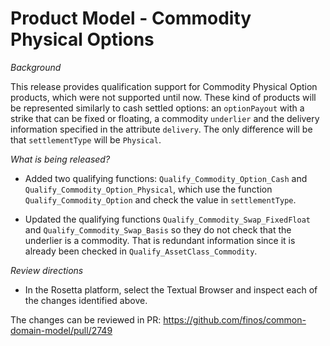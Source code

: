 # Product Model - Commodity Physical Options

_Background_

This release provides qualification support for Commodity Physical Option products, which were not supported until now. These kind of products will be represented similarly to cash settled options: an `optionPayout` with a strike that can be fixed or floating, a commodity `underlier` and the delivery information specified in the attribute `delivery`. The only difference will be that `settlementType` will be `Physical`.

_What is being released?_

* Added two qualifying functions: `Qualify_Commodity_Option_Cash` and `Qualify_Commodity_Option_Physical`, which use the function `Qualify_Commodity_Option` and check the value in `settlementType`.

* Updated the qualifying functions `Qualify_Commodity_Swap_FixedFloat` and `Qualify_Commodity_Swap_Basis` so they do not check that the underlier is a commodity. That is redundant information since it is already been checked in `Qualify_AssetClass_Commodity`.

_Review directions_

* In the Rosetta platform, select the Textual Browser and inspect each of the changes identified above.

The changes can be reviewed in PR: https://github.com/finos/common-domain-model/pull/2749

